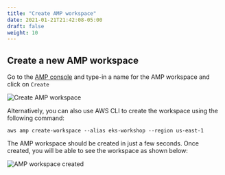 ```yaml
---
title: "Create AMP workspace"
date: 2021-01-21T21:42:08-05:00
draft: false
weight: 10
---
```




## Create a new AMP workspace

Go to the [AMP console](https://console.aws.amazon.com/prometheus/) and type-in a name for the AMP workspace and click on `Create`

![Create AMP workspace](/images/amp/amp1.png)

Alternatively, you can also use AWS CLI to create the workspace using the following command:
```
aws amp create-workspace --alias eks-workshop --region us-east-1
```

The AMP workspace should be created in just a few seconds. Once created, you will be able to see the workspace as shown below:

![AMP workspace created](/images/amp/amp3.png)

